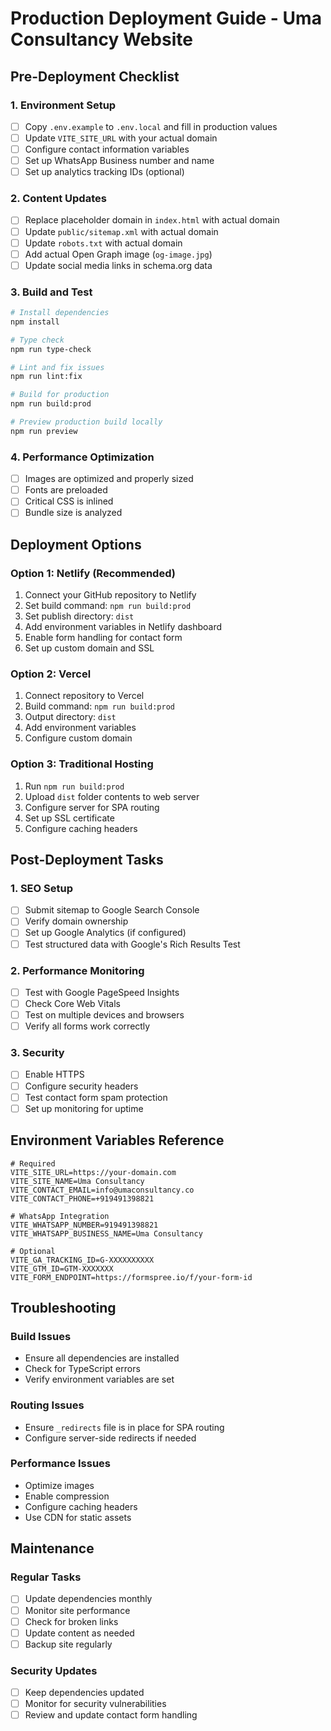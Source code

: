 # Production Deployment Guide - Uma Consultancy Website

## Pre-Deployment Checklist

### 1. Environment Setup
- [ ] Copy `.env.example` to `.env.local` and fill in production values
- [ ] Update `VITE_SITE_URL` with your actual domain
- [ ] Configure contact information variables
- [ ] Set up WhatsApp Business number and name
- [ ] Set up analytics tracking IDs (optional)

### 2. Content Updates
- [ ] Replace placeholder domain in `index.html` with actual domain
- [ ] Update `public/sitemap.xml` with actual domain
- [ ] Update `robots.txt` with actual domain
- [ ] Add actual Open Graph image (`og-image.jpg`)
- [ ] Update social media links in schema.org data

### 3. Build and Test
```bash
# Install dependencies
npm install

# Type check
npm run type-check

# Lint and fix issues
npm run lint:fix

# Build for production
npm run build:prod

# Preview production build locally
npm run preview
```

### 4. Performance Optimization
- [ ] Images are optimized and properly sized
- [ ] Fonts are preloaded
- [ ] Critical CSS is inlined
- [ ] Bundle size is analyzed

## Deployment Options

### Option 1: Netlify (Recommended)
1. Connect your GitHub repository to Netlify
2. Set build command: `npm run build:prod`
3. Set publish directory: `dist`
4. Add environment variables in Netlify dashboard
5. Enable form handling for contact form
6. Set up custom domain and SSL

### Option 2: Vercel
1. Connect repository to Vercel
2. Build command: `npm run build:prod`
3. Output directory: `dist`
4. Add environment variables
5. Configure custom domain

### Option 3: Traditional Hosting
1. Run `npm run build:prod`
2. Upload `dist` folder contents to web server
3. Configure server for SPA routing
4. Set up SSL certificate
5. Configure caching headers

## Post-Deployment Tasks

### 1. SEO Setup
- [ ] Submit sitemap to Google Search Console
- [ ] Verify domain ownership
- [ ] Set up Google Analytics (if configured)
- [ ] Test structured data with Google's Rich Results Test

### 2. Performance Monitoring
- [ ] Test with Google PageSpeed Insights
- [ ] Check Core Web Vitals
- [ ] Test on multiple devices and browsers
- [ ] Verify all forms work correctly

### 3. Security
- [ ] Enable HTTPS
- [ ] Configure security headers
- [ ] Test contact form spam protection
- [ ] Set up monitoring for uptime

## Environment Variables Reference

```env
# Required
VITE_SITE_URL=https://your-domain.com
VITE_SITE_NAME=Uma Consultancy
VITE_CONTACT_EMAIL=info@umaconsultancy.co
VITE_CONTACT_PHONE=+919491398821

# WhatsApp Integration
VITE_WHATSAPP_NUMBER=919491398821
VITE_WHATSAPP_BUSINESS_NAME=Uma Consultancy

# Optional
VITE_GA_TRACKING_ID=G-XXXXXXXXXX
VITE_GTM_ID=GTM-XXXXXXX
VITE_FORM_ENDPOINT=https://formspree.io/f/your-form-id
```

## Troubleshooting

### Build Issues
- Ensure all dependencies are installed
- Check for TypeScript errors
- Verify environment variables are set

### Routing Issues
- Ensure `_redirects` file is in place for SPA routing
- Configure server-side redirects if needed

### Performance Issues
- Optimize images
- Enable compression
- Configure caching headers
- Use CDN for static assets

## Maintenance

### Regular Tasks
- [ ] Update dependencies monthly
- [ ] Monitor site performance
- [ ] Check for broken links
- [ ] Update content as needed
- [ ] Backup site regularly

### Security Updates
- [ ] Keep dependencies updated
- [ ] Monitor for security vulnerabilities
- [ ] Review and update contact form handling